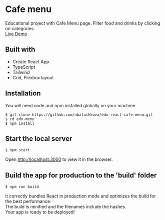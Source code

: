 # Cafe menu
Educational project with Cafe Menu page. Filter food and drinks by clicking on categories.  
[Live Demo](https://abatushkova.github.io/edu-react-cafe-menu/)

## Built with
- Create React App
- TypeScript
- Tailwind
- Grid, Flexbox layout

## Installation
You will need node and npm installed globally on your machine.
```
$ git clone https://github.com/abatushkova/edu-react-cafe-menu.git
$ cd edu-menu
$ npm install
```

## Start the local server
```
$ npm start
```
Open [http://localhost:3000](http://localhost:3000) to view it in the browser.

## Build the app for production to the 'build' folder
```
$ npm run build
```
It correctly bundles React in production mode and optimizes the build for the best performance.  
The build is minified and the filenames include the hashes.  
Your app is ready to be deployed!
